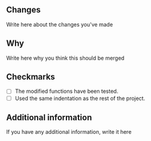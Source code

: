 ## Changes

Write here about the changes you've made

## Why 

Write here why you think this should be merged

## Checkmarks

- [ ] The modified functions have been tested.
- [ ] Used the same indentation as the rest of the project.

## Additional information

If you have any additional information, write it here
